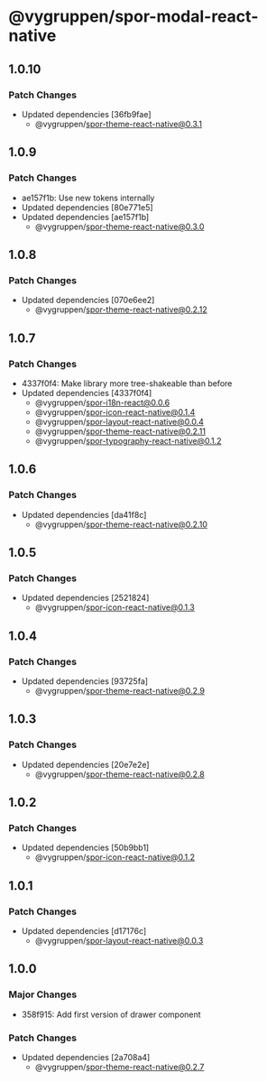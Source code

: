 # @vygruppen/spor-modal-react-native

## 1.0.10

### Patch Changes

- Updated dependencies [36fb9fae]
  - @vygruppen/spor-theme-react-native@0.3.1

## 1.0.9

### Patch Changes

- ae157f1b: Use new tokens internally
- Updated dependencies [80e771e5]
- Updated dependencies [ae157f1b]
  - @vygruppen/spor-theme-react-native@0.3.0

## 1.0.8

### Patch Changes

- Updated dependencies [070e6ee2]
  - @vygruppen/spor-theme-react-native@0.2.12

## 1.0.7

### Patch Changes

- 4337f0f4: Make library more tree-shakeable than before
- Updated dependencies [4337f0f4]
  - @vygruppen/spor-i18n-react@0.0.6
  - @vygruppen/spor-icon-react-native@0.1.4
  - @vygruppen/spor-layout-react-native@0.0.4
  - @vygruppen/spor-theme-react-native@0.2.11
  - @vygruppen/spor-typography-react-native@0.1.2

## 1.0.6

### Patch Changes

- Updated dependencies [da41f8c]
  - @vygruppen/spor-theme-react-native@0.2.10

## 1.0.5

### Patch Changes

- Updated dependencies [2521824]
  - @vygruppen/spor-icon-react-native@0.1.3

## 1.0.4

### Patch Changes

- Updated dependencies [93725fa]
  - @vygruppen/spor-theme-react-native@0.2.9

## 1.0.3

### Patch Changes

- Updated dependencies [20e7e2e]
  - @vygruppen/spor-theme-react-native@0.2.8

## 1.0.2

### Patch Changes

- Updated dependencies [50b9bb1]
  - @vygruppen/spor-icon-react-native@0.1.2

## 1.0.1

### Patch Changes

- Updated dependencies [d17176c]
  - @vygruppen/spor-layout-react-native@0.0.3

## 1.0.0

### Major Changes

- 358f915: Add first version of drawer component

### Patch Changes

- Updated dependencies [2a708a4]
  - @vygruppen/spor-theme-react-native@0.2.7

